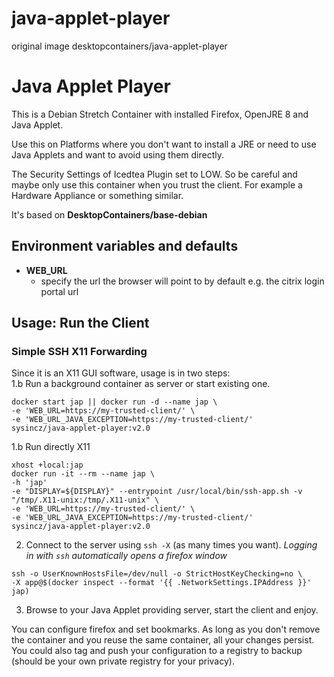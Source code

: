 # java-applet-player
original image desktopcontainers/java-applet-player
# Java Applet Player

This is a Debian Stretch Container with installed Firefox, OpenJRE 8 and Java Applet.

Use this on Platforms where you don't want to install a JRE or need to use Java Applets and want to avoid using them directly.

The Security Settings of Icedtea Plugin set to LOW. So be careful and maybe only use this container when you trust the client.
For example a Hardware Appliance or something similar.

It's based on __DesktopContainers/base-debian__

## Environment variables and defaults 

- __WEB\_URL__
    - specify the url the browser will point to by default e.g. the citrix login portal url

## Usage: Run the Client

### Simple SSH X11 Forwarding

Since it is an X11 GUI software, usage is in two steps:  
  1.b Run a background container as server or start existing one.

```
docker start jap || docker run -d --name jap \
-e 'WEB_URL=https://my-trusted-client/' \
-e 'WEB_URL_JAVA_EXCEPTION=https://my-trusted-client/'
sysincz/java-applet-player:v2.0
```
  1.b Run directly X11
   ```
xhost +local:jap
docker run -it --rm --name jap \
-h 'jap'
-e "DISPLAY=${DISPLAY}" --entrypoint /usr/local/bin/ssh-app.sh -v "/tmp/.X11-unix:/tmp/.X11-unix" \
-e 'WEB_URL=https://my-trusted-client/' \
-e 'WEB_URL_JAVA_EXCEPTION=https://my-trusted-client/'
sysincz/java-applet-player:v2.0
```

  2. Connect to the server using `ssh -X` (as many times you want).
     _Logging in with `ssh` automatically opens a firefox window_

```
ssh -o UserKnownHostsFile=/dev/null -o StrictHostKeyChecking=no \
-X app@$(docker inspect --format '{{ .NetworkSettings.IPAddress }}' jap)
```

  3. Browse to your Java Applet providing server, start the client and enjoy.

You can configure firefox and set bookmarks. As long as you don't remove the container and you reuse the same container, all your changes persist. You could also tag and push your configuration to a registry to backup (should be your own private registry for your privacy).
